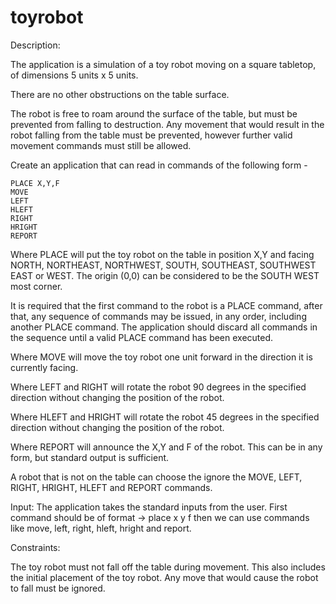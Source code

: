 # toyrobot
Description:

The application is a simulation of a toy robot moving on a square
tabletop, of dimensions 5 units x 5 units.

There are no other obstructions on the table surface.

The robot is free to roam around the surface of the table, but must be
prevented from falling to destruction.  Any movement that would result
in the robot falling from the table must be prevented, however further
valid movement commands must still be allowed.

Create an application that can read in commands of the following form -

    PLACE X,Y,F
    MOVE
    LEFT
    HLEFT
    RIGHT
    HRIGHT
    REPORT

Where PLACE will put the toy robot on the table in position X,Y and
facing NORTH, NORTHEAST, NORTHWEST, SOUTH, SOUTHEAST, SOUTHWEST EAST or WEST.  The origin (0,0) can be considered to
be the SOUTH WEST most corner.

It is required that the first command to the robot is a PLACE command,
after that, any sequence of commands may be issued, in any order, including
another PLACE command.  The application should discard all commands in
the sequence until a valid PLACE command has been executed.

Where MOVE will move the toy robot one unit forward in the direction
it is currently facing.

Where LEFT and RIGHT will rotate the robot 90 degrees in the specified
direction without changing the position of the robot.

Where HLEFT and HRIGHT will rotate the robot 45 degrees in the specified 
direction without changing the position of the robot.

Where REPORT will announce the X,Y and F of the robot.  This can be
in any form, but standard output is sufficient.

A robot that is not on the table can choose the ignore the MOVE, LEFT,
RIGHT, HRIGHT, HLEFT and REPORT commands.

Input:
The application takes the standard inputs from the user.
First command should be of format -> place x y f
then we can use commands like move, left, right, hleft, hright and report.


Constraints:

The toy robot must not fall off the table during movement.  This also
includes the initial placement of the toy robot.  Any move that would cause
the robot to fall must be ignored.
